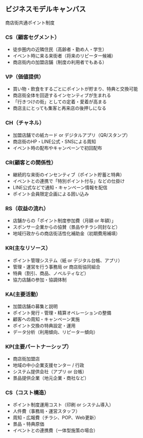 ## ビジネスモデルキャンバス
商店街共通ポイント制度
### CS（顧客セグメント）
- 徒歩圏内の近隣住民（高齢者・勤め人・学生）
- イベント時に来る来街者（将来のリピーター候補）
- 商店街内の加盟店舗（制度の利用者でもある）
### VP（価値提供）
- 買い物・飲食をするごとにポイントが貯まり、特典と交換可能
- 商店街全体を回遊するインセンティブが生まれる
- 「行きつけの街」としての定着・愛着が高まる
- 商店主にとっても集客と再来店の後押しになる
### CH（チャネル）
- 加盟店舗での紙カード or デジタルアプリ（QR/スタンプ）
- 商店街のHP・LINE公式・SNSによる周知
- イベント時の配布やキャンペーンで初回配布
### CR(顧客との関係性）
- 継続的な来街のインセンティブ（ポイント貯蓄と特典）
- イベントとの連携で「特別ポイント付与」などの仕掛け
- LINE公式などで通知・キャンペーン情報を配信
- ポイント会員限定企画による囲い込み
### RS（収益の流れ）
- 店舗からの「ポイント制度参加費（月額 or 年額）」
- スポンサー企業からの協賛（景品やチラシ同封など）
- 地域行政からの商店街活性化補助金（初期費用補填）
### KR(主なリソース）
- ポイント管理システム（紙 or デジタル台帳、アプリ）
- 管理・運営を行う事務局 or 商店街協同組合
- 特典（割引、商品、ノベルティなど）
- 協力店舗の参加・協調体制
### KA(主要活動）
- 加盟店舗の募集と説明
- ポイント発行・管理・精算オペレーションの整備
- 顧客への周知・キャンペーン実施
- ポイント交換の特典設定・運用
- データ分析（利用傾向、リピーター傾向）
### KP(主要パートナーシップ）
- 商店街加盟店
- 地域の中小企業支援センター / 行政
- システム提供会社（アプリ or 台帳）
- 景品提供企業（地元企業・商社など）
### CS（コスト構造）
- ポイント制度運用コスト（印刷 or システム導入）
- 人件費（事務局・運営スタッフ）
- 周知・広報費（チラシ、POP、Web更新）
- 景品・特典原価
- イベントとの連携費（一体型施策の場合）
